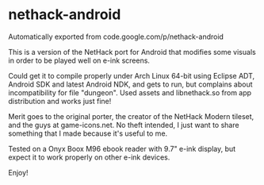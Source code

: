 # nethack-android
Automatically exported from code.google.com/p/nethack-android

This is a version of the NetHack port for Android that modifies some visuals
in order to be played well on e-ink screens.

Could get it to compile properly under Arch Linux 64-bit using Eclipse ADT,
Android SDK and latest Android NDK, and gets to run, but complains about
incompatibility for file "dungeon". Used assets and libnethack.so from app
distribution and works just fine!

Merit goes to the original porter, the creator of the NetHack Modern tileset,
and the guys at game-icons.net.
No theft intended, I just want to share something that I made because it's
useful to me.

Tested on a Onyx Boox M96 ebook reader with 9.7" e-ink display, but expect it
to work properly on other e-ink devices.

Enjoy!
